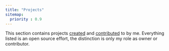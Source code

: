 ```yaml
---
title: "Projects"
sitemap:
  priority : 0.9
---
```

<!--

This page represents the landing page for "projects" section. It is also shown under the homepage header for "projects". It should be therefore relatively short and sweet.

IN the dfault theme, "projects" is divided among "Creations" you authored and "contributions" made to others projects.

-->

This section contains projects [created](/projects/creations) and [contributed](/projects/contributions) to by me.  Everything listed is an open source effort, the distinction is only my role as owner or contributor.
